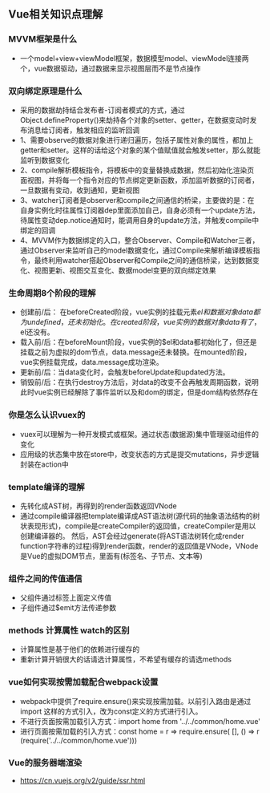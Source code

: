 ## Vue相关知识点理解
### MVVM框架是什么
* 一个model+view+viewModel框架，数据模型model、viewModel连接两个，vue数据驱动，通过数据来显示视图层而不是节点操作

### 双向绑定原理是什么
* 采用的数据劫持结合发布者-订阅者模式的方式，通过Object.defineProperty()来劫持各个对象的setter、getter，在数据变动时发布消息给订阅者，触发相应的监听回调
* 1、需要observe的数据对象进行递归遍历，包括子属性对象的属性，都加上getter和setter。这样的话给这个对象的某个值赋值就会触发setter，那么就能监听到数据变化
* 2、compile解析模板指令，将模板中的变量替换成数据，然后初始化渲染页面视图，并将每一个指令对应的节点绑定更新函数，添加监听数据的订阅者，一旦数据有变动，收到通知，更新视图
* 3、watcher订阅者是observer和compile之间通信的桥梁，主要做的是：在自身实例化时往属性订阅器dep里面添加自己，自身必须有一个update方法，待属性变动dep.notice通知时，能调用自身的update方法，并触发compile中绑定的回调
* 4、MVVM作为数据绑定的入口，整合Observer、Compile和Watcher三者，通过Observer来监听自己的model数据变化，通过Compile来解析编译模板指令，最终利用watcher搭起Observer和Compile之间的通信桥梁，达到数据变化、视图更新、视图交互变化、数据model变更的双向绑定效果

### 生命周期8个阶段的理解
* 创建前/后： 在beforeCreated阶段，vue实例的挂载元素$el和数据对象data都为undefined，还未初始化。在created阶段，vue实例的数据对象data有了，$el还没有。
* 载入前/后：在beforeMount阶段，vue实例的$el和data都初始化了，但还是挂载之前为虚拟的dom节点，data.message还未替换。在mounted阶段，vue实例挂载完成，data.message成功渲染。
* 更新前/后：当data变化时，会触发beforeUpdate和updated方法。
* 销毁前/后：在执行destroy方法后，对data的改变不会再触发周期函数，说明此时vue实例已经解除了事件监听以及和dom的绑定，但是dom结构依然存在

### 你是怎么认识vuex的
* vuex可以理解为一种开发模式或框架。通过状态(数据源)集中管理驱动组件的变化
* 应用级的状态集中放在store中，改变状态的方式是提交mutations，异步逻辑封装在action中

### template编译的理解
* 先转化成AST树，再得到的render函数返回VNode
* 通过compile编译器把template编译成AST语法树(源代码的抽象语法结构的树状表现形式)，compile是createCompiler的返回值，createCompiler是用以创建编译器的。
  然后，AST会经过generate(将AST语法树转化成render function字符串的过程)得到render函数，render的返回值是VNode，VNode是Vue的虚拟DOM节点，里面有(标签名、子节点、文本等)

### 组件之间的传值通信
* 父组件通过标签上面定义传值
* 子组件通过$emit方法传递参数

### methods 计算属性 watch的区别
* 计算属性是基于他们的依赖进行缓存的
* 重新计算开销很大的话请选计算属性，不希望有缓存的请选methods

### vue如何实现按需加载配合webpack设置
* webpack中提供了require.ensure()来实现按需加载。以前引入路由是通过import 这样的方式引入，改为const定义的方式进行引入。
* 不进行页面按需加载引入方式：import  home   from '../../common/home.vue'
* 进行页面按需加载的引入方式：const  home = r => require.ensure( [], () => r (require('../../common/home.vue')))

### Vue的服务器端渲染
* https://cn.vuejs.org/v2/guide/ssr.html
